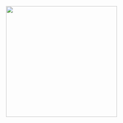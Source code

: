 <div id="header" align="center" border-radius: 12px>
  <img src="https://media.giphy.com/media/v1.Y2lkPTc5MGI3NjExdDJlaHFid3RzOHc0ZHJxcnExaTg5N2xvZ2htOXJqYml0dDZ1Y2YxbCZlcD12MV9pbnRlcm5hbF9naWZfYnlfaWQmY3Q9Zw/C29x85JlZIyTBNGviH/giphy.gif" width="300"/>
</div>
